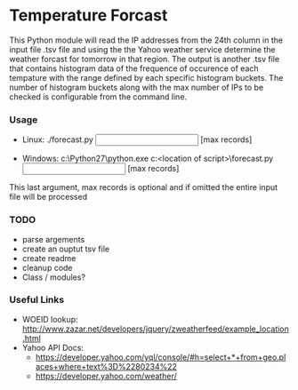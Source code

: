 # Temperature Forcast
This Python module will read the IP addresses from the 24th column in the input file .tsv file and using the the Yahoo weather service determine the weather forcast for tomorrow in that region.  The output is another .tsv file that contains histogram data of the frequence of occurence of each tempature with the range defined by each specific histogram buckets. The number of histogram buckets along with the max number of IPs to be checked is configurable from the command line. 

### Usage 
* Linux: 
./forecast.py <input file> <output file> <histogram buckets> [max records]

* Windows: 
c:\Python27\python.exe c:\<location of script>\forecast.py <input file> <output file> <histogram buckets> [max records]

This last argument, max records is optional and if omitted the entire input file will be processed

### TODO 
* parse argements
* create an ouptut tsv file
* create readme
* cleanup code
* Class / modules?

### Useful Links

- WOEID lookup: http://www.zazar.net/developers/jquery/zweatherfeed/example_location.html
- Yahoo API Docs: 
  - https://developer.yahoo.com/yql/console/#h=select+*+from+geo.places+where+text%3D%2280234%22
  - https://developer.yahoo.com/weather/


